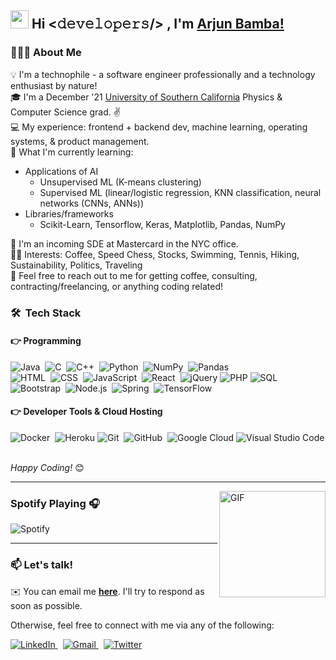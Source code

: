<!--
### Hi there 👋


**arjunbamba/arjunbamba** is a ✨ _special_ ✨ repository because its `README.md` (this file) appears on your GitHub profile.

Here are some ideas to get you started:

- 🔭 I’m currently working on ...
- 🌱 I’m currently learning ...
- 👯 I’m looking to collaborate on ...
- 🤔 I’m looking for help with ...
- 💬 Ask me about ...
- 📫 How to reach me: ...
- 😄 Pronouns: ...
- ⚡ Fun fact: ...
-->

## <img src="https://github.com/TheDudeThatCode/TheDudeThatCode/blob/master/Assets/Hi.gif" width="29px"> Hi  <𝚍𝚎𝚟𝚎𝚕𝚘𝚙𝚎𝚛𝚜/> , I'm [Arjun Bamba!](https://www.linkedin.com/in/arjunbamba/) 

### 👨🏻‍💻 About Me 
💡 I'm a technophile - a software engineer professionally and a technology enthusiast by nature! <br/>
🎓 I'm a December '21 [University of Southern California](https://www.usc.edu) Physics & Computer Science grad. ✌️<br/>
💻 My experience: frontend + backend dev, machine learning, operating systems, & product management.<br/>
🌱 What I'm currently learning:
* Applications of AI
  * Unsupervised ML (K-means clustering)
  * Supervised ML (linear/logistic regression, KNN classification, neural networks (CNNs, ANNs))
* Libraries/frameworks
  * Scikit-Learn, Tensorflow, Keras, Matplotlib, Pandas, NumPy

🚀 I'm an incoming SDE at Mastercard in the NYC office. <br/>
🕺🏻 Interests: Coffee, Speed Chess, Stocks, Swimming, Tennis, Hiking, Sustainability, Politics, Traveling <br/>
💬 Feel free to reach out to me for getting coffee, consulting, contracting/freelancing, or anything coding related!<br/>

### 🛠 &nbsp;Tech Stack

#### 👉 Programming

![Java](https://img.shields.io/badge/-Java-05122A?style=flat&logo=Java&logoColor=FFA518)&nbsp;
![C](https://img.shields.io/badge/-C-05122A?style=flat&logo=C&logoColor=A8B9CC)&nbsp;
![C++](https://img.shields.io/badge/-C++-05122A?style=flat&logo=C%2B%2B&logoColor=00599C)&nbsp;
![Python](https://img.shields.io/badge/-Python-05122A?style=flat&logo=python)&nbsp;
![NumPy](https://img.shields.io/badge/numpy%20-%23013243.svg?&style=flat&logo=numpy&logoColor=white)&nbsp;
![Pandas](https://img.shields.io/badge/pandas%20-%23150458.svg?&style=flat&logo=pandas&logoColor=white)&nbsp; \
![HTML](https://img.shields.io/badge/-HTML-05122A?style=flat&logo=HTML5)&nbsp;
![CSS](https://img.shields.io/badge/-CSS-05122A?style=flat&logo=CSS3&logoColor=1572B6)&nbsp;
![JavaScript](https://img.shields.io/badge/-JavaScript-05122A?style=flat&logo=javascript)&nbsp;
![React](https://img.shields.io/badge/-React-000?&logo=React)&nbsp;
![jQuery](https://img.shields.io/badge/jQuery-0769AD?style=flat&logo=jquery&logoColor=white)
![PHP](https://img.shields.io/badge/PHP-777BB4?style=flat-square&logo=php&logoColor=white)
![SQL](https://img.shields.io/badge/-SQL-000?&logo=MySQL) \
![Bootstrap](https://img.shields.io/badge/-Bootstrap-05122A?style=flat&logo=bootstrap&logoColor=563D7C)&nbsp;
![Node.js](https://img.shields.io/badge/-Node.js-000?&logo=node.js)&nbsp;
![Spring](https://img.shields.io/badge/-Spring-000?&logo=Spring)&nbsp;
![TensorFlow](https://img.shields.io/badge/-TensorFlow-000?&logo=TensorFlow)&nbsp;

#### 👉 Developer Tools & Cloud Hosting
![Docker](https://img.shields.io/badge/-Docker-000?&logo=Docker)&nbsp;
![Heroku](https://img.shields.io/badge/Heroku%20-%23430098.svg?logo=heroku&logoColor=white)
![Git](https://img.shields.io/badge/-Git-05122A?style=flat&logo=git)&nbsp;
![GitHub](https://img.shields.io/badge/-GitHub-05122A?style=flat&logo=github)&nbsp;
![Google Cloud](https://img.shields.io/badge/Google_Cloud-4285F4?style=flat&logo=google-cloud&logoColor=white)
![Visual Studio Code](https://img.shields.io/badge/-Visual%20Studio%20Code-05122A?style=flat&logo=visual-studio-code&logoColor=007ACC)&nbsp;


<i>Happy Coding!</i> 😊

---

<img align="right" alt="GIF" height="170px" src="https://media.giphy.com/media/J5B1Y8QZnzXXbLQIBu/giphy.gif" />

### Spotify Playing 🎧

![Spotify](https://lastfm-recently-played.vercel.app/api?user=amex51j00wv49vcowghqem445)

---

### 📫 Let's talk!
✉️ You can email me <a href="mailto:arjun.bamba128@gmail.com"><b>here</b></a>. I'll try to respond as soon as possible.

Otherwise, feel free to connect with me via any of the following:

<a href="https://www.linkedin.com/in/arjunbamba/" target="_blank">
	<img src="https://img.shields.io/badge/LinkedIn-%230077B5.svg?&style=flat-square&logo=linkedin&logoColor=white" alt="LinkedIn">
</a>&nbsp;
<a href="mailto:arjun.bamba128@gmail.com">
	<img alt="Gmail" src="https://img.shields.io/badge/Gmail-D14836?style=flat&logo=gmail&logoColor=white" />
</a>&nbsp;
<a href="https://twitter.com/arjun_bamba" target="_blank">
	<img src="https://img.shields.io/badge/Twitter-%231DA1F2.svg?&style=flat-square&logo=twitter&logoColor=white" alt="Twitter">
</a>

<br/>
<br/>

<!-- 
![visitors](https://visitor-badge.laobi.icu/badge?page_id=arjunbamba.arjunbamba)
 -->
